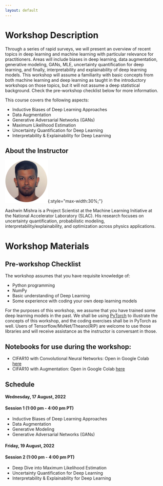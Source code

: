 ```yaml
---
layout: default
---
```


# Workshop Description
Through a series of rapid surveys, we will present an overview of recent topics in deep learning and machine learning with particular relevance for practitioners. Areas will include biases in deep learning, data augmentation, generative modeling, GANs, MLE, uncertainty quantification for deep learning, and finally, interpretability and explainability of deep learning models. This workshop will assume a familiarity with basic concepts from both machine learning and deep learning as taught in the introductory workshops on those topics, but it will not assume a deep statistical background. Check the pre-workshop checklist below for more information.

This course covers the following aspects:
  * Inductive Biases of Deep Learning Approaches
  * Data Augmentation
  * Generative Adversarial Networks (GANs)
  * Maximum Likelihood Estimation
  * Uncertainty Quantification for Deep Learning
  * Interpretability & Explainability for Deep Learning
  

## About the Instructor
  
![Aashwin Mishra](/assets/img/Aashwin_Mishra_pic.png){:style="max-width:30%;"}

Aashwin Mishra is a Project Scientist at the Machine Learning Initiative at the National Accelerator Laboratory (SLAC). His research focuses on uncertainty quantification, probabilistic modeling, interpretability/explainability, and optimization across physics applications.

# Workshop Materials

## Pre-workshop Checklist
The workshop assumes that you have requisite knowledge of: 
  * Python programming 
  * NumPy
  * Basic understanding of Deep Learning
  * Some experience with coding your own deep learning models

For the purposes of this workshop, we assume that you have trained some deep learning models in the past. We shall be using [PyTorch](https://pytorch.org/docs/stable/index.html) to illustrate the concepts of this workshop, and the coding exercises shall be in PyTorch as well. Users of Tensorflow/MxNet/Theano(RIP) are welcome to use those libraries and will receive assistance as the instructor is conversant in those.

## Notebooks for use during the workshop:
  - CIFAR10 with Convolutional Neural Networks: Open in Google Colab [here](https://colab.research.google.com/drive/153nTZtmHENNTx-XLWw3kl41Shd-ZvXVJ?usp=sharing)
  - CIFAR10 with Augmentation: Open in Google Colab [here](https://colab.research.google.com/drive/1Ug0STBPfwc0Q7YSBasliIJCC38y9pOVm?usp=sharing)

## Schedule

#### Wednesday, 17 August, 2022
#### Session 1 (1:00 pm - 4:00 pm PT)
  - Inductive Biases of Deep Learning Approaches
  - Data Augmentation
  - Generative Modeling
  - Generative Adversarial Networks (GANs)

#### Friday, 19 August, 2022
#### Session 2 (1:00 pm - 4:00 pm PT)
  - Deep Dive into Maximum Likelihood Estimation
  - Uncertainty Quantification for Deep Learning
  - Interpretability & Explainability for Deep Learning

<!-- ## Additional Resources

Here are some additional resources for various topics: -->


<!-- TODO(instructor): fill in with pertinent resources. -->






